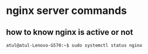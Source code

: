 # nginx server commands

## how to know nginx is active or not
```
atul@atul-Lenovo-G570:~$ sudo systemctl status nginx

```
